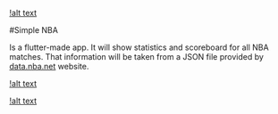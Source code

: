 [!alt text](https://cdn.pixabay.com/photo/2017/06/16/07/26/under-construction-2408061_960_720.png)

#Simple NBA

Is a flutter-made app. It will show statistics and scoreboard for all NBA matches.
That information will be taken from a JSON file provided by [data.nba.net](http://data.nba.net/) website.

[!alt text](https://github.com/JaysusM/Simple_NBA/blob/master/screenshots/firstView.png)

[!alt text](https://github.com/JaysusM/Simple_NBA/blob/master/screenshots/tap.png)
